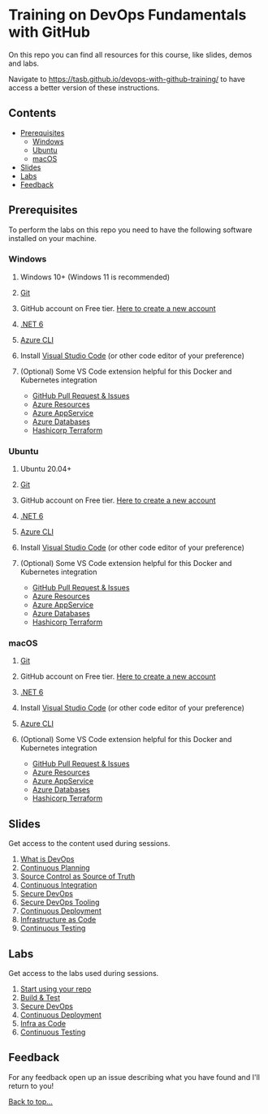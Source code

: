 # Training on DevOps Fundamentals with GitHub

On this repo you can find all resources for this course, like slides, demos and labs.

Navigate to <https://tasb.github.io/devops-with-github-training/> to have access a better version of these instructions.

## Contents

- [Prerequisites](#prerequisites)
  - [Windows](#windows)
  - [Ubuntu](#ubuntu)
  - [macOS](#macos)
- [Slides](#slides)
- [Labs](#labs)
- [Feedback](#feedback)
  
## Prerequisites

To perform the labs on this repo you need to have the following software installed on your machine.

### Windows

1. Windows 10+ (Windows 11 is recommended)
2. [Git](https://git-scm.com/download/win)
3. GitHub account on Free tier. [Here to create a new account](https://github.com/join)
4. [.NET 6](https://dotnet.microsoft.com/en-us/download/dotnet/6.0)
5. [Azure CLI](https://learn.microsoft.com/en-us/cli/azure/install-azure-cli-windows?tabs=azure-cli)
6. Install [Visual Studio Code](https://code.visualstudio.com/) (or other code editor of your preference)
7. (Optional) Some VS Code extension helpful for this Docker and Kubernetes integration

    - [GitHub Pull Request & Issues](https://marketplace.visualstudio.com/items?itemName=ms-azuretools.vscode-docker)
    - [Azure Resources](https://marketplace.visualstudio.com/items?itemName=ms-azuretools.vscode-azureresourcegroups)
    - [Azure AppService](https://marketplace.visualstudio.com/items?itemName=ms-azuretools.vscode-azureappservice)
    - [Azure Databases](https://marketplace.visualstudio.com/items?itemName=ms-azuretools.vscode-cosmosdb)
    - [Hashicorp Terraform](https://marketplace.visualstudio.com/items?itemName=HashiCorp.terraform)

### Ubuntu

1. Ubuntu 20.04+
2. [Git](https://www.atlassian.com/git/tutorials/install-git#linux)
3. GitHub account on Free tier. [Here to create a new account](https://github.com/join)
4. [.NET 6](https://docs.microsoft.com/en-us/dotnet/core/install/linux-ubuntu#install-the-sdk)
5. [Azure CLI](https://learn.microsoft.com/en-us/cli/azure/install-azure-cli-linux?pivots=apt)
6. Install [Visual Studio Code](https://code.visualstudio.com/) (or other code editor of your preference)
7. (Optional) Some VS Code extension helpful for this Docker and Kubernetes integration

    - [GitHub Pull Request & Issues](https://marketplace.visualstudio.com/items?itemName=ms-azuretools.vscode-docker)
    - [Azure Resources](https://marketplace.visualstudio.com/items?itemName=ms-azuretools.vscode-azureresourcegroups)
    - [Azure AppService](https://marketplace.visualstudio.com/items?itemName=ms-azuretools.vscode-azureappservice)
    - [Azure Databases](https://marketplace.visualstudio.com/items?itemName=ms-azuretools.vscode-cosmosdb)
    - [Hashicorp Terraform](https://marketplace.visualstudio.com/items?itemName=HashiCorp.terraform)

### macOS

1. [Git](https://git-scm.com/download/mac)
2. GitHub account on Free tier. [Here to create a new account](https://github.com/join)
3. [.NET 6](https://docs.microsoft.com/en-us/dotnet/core/install/macos)
4. Install [Visual Studio Code](https://code.visualstudio.com/) (or other code editor of your preference)
5. [Azure CLI](https://learn.microsoft.com/en-us/cli/azure/install-azure-cli-macos)
6. (Optional) Some VS Code extension helpful for this Docker and Kubernetes integration

    - [GitHub Pull Request & Issues](https://marketplace.visualstudio.com/items?itemName=ms-azuretools.vscode-docker)
    - [Azure Resources](https://marketplace.visualstudio.com/items?itemName=ms-azuretools.vscode-azureresourcegroups)
    - [Azure AppService](https://marketplace.visualstudio.com/items?itemName=ms-azuretools.vscode-azureappservice)
    - [Azure Databases](https://marketplace.visualstudio.com/items?itemName=ms-azuretools.vscode-cosmosdb)
    - [Hashicorp Terraform](https://marketplace.visualstudio.com/items?itemName=HashiCorp.terraform)

## Slides

Get access to the content used during sessions.

1. [What is DevOps](slides/session01.pdf)
2. [Continuous Planning](slides/Session02.pdf)
3. [Source Control as Source of Truth](slides/Session03.pdf)
4. [Continuous Integration](slides/Session04.pdf)
5. [Secure DevOps](slides/Session05.pdf)
6. [Secure DevOps Tooling](slides/Session06.pdf)
7. [Continuous Deployment](slides/Session07.pdf)
8. [Infrastructure as Code](slides/Session08.pdf)
9. [Continuous Testing](slides/Session09.pdf)

## Labs

Get access to the labs used during sessions.

1. [Start using your repo](labs/lab01.md)
2. [Build & Test](labs/lab02.md)
3. [Secure DevOps](labs/lab03.md)
4. [Continuous Deployment](labs/lab04.md)
5. [Infra as Code](labs/lab05.md)
6. [Continuous Testing](labs/lab06.md)

## Feedback

For any feedback open up an issue describing what you have found and I'll return to you!

[Back to top…](README.md#contents)
